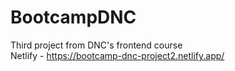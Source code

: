 # BootcampDNC
Third project from DNC's frontend course <br>
Netlify - https://bootcamp-dnc-project2.netlify.app/
